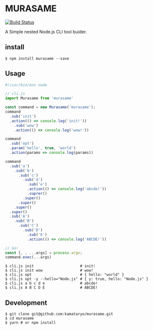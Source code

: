 # MURASAME

[![Build Status](https://travis-ci.org/kamataryo/murasame.svg?branch=master)](https://travis-ci.org/kamataryo/murasame)

A Simple nested Node.js CLI tool buider.

## install

```shell
$ npm install murasame --save
```

## Usage

```JavaScript
#!/usr/bin/env node

// cli.js
import Murasame from 'murasame'

const command = new Murasame('murasame');
command
  .sub('init')
  .action(() => console.log('init!'))
    .sub('wow')
    .action(() => console.log('wow!'))

command
  .sub('opt')
  .param('hello', true, 'world')
  .action(params => console.log(params))

command
  .sub('a')
    .sub('b')
      .sub('c')
        .sub('d')
          .sub('e')
          .action(() => console.log('abcde!'))
          .suprer()
        .super()
      .super()
    .super()
  .super()
  .sub('A')
    .sub('B')
      .sub('C')
        .sub('D')
          .sub('E')
          .action(() => console.log('ABCDE!'))

// Go!
const [, , ...args] = process.argv;
command.exec(...args)
```

```shell
$ cli.js init                     # init!
$ cli.js init wow                 # wow!
$ cli.js opt                      # { hello: "world" }
$ cli.js opt -y --hello="Node.js" # { y: true, hello: "Node.js" }
$ cli.js a b c d e                # abcde!
$ cli.js A B C D E                # ABCDE!
```

## Development

```shell
$ git clone git@github.com:kamataryo/murasame.git
$ cd murasame
$ yarn # or npm install
```
